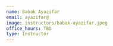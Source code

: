 ```yaml
---
name: Babak Ayazifar
email: ayazifar@
image: instructors/babak-ayazifar.jpeg
office_hours: TBD
type: Instructor
---
```

